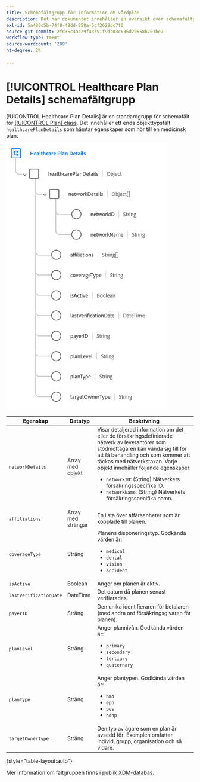 ```yaml
---
title: Schemafältgrupp för information om vårdplan
description: Det här dokumentet innehåller en översikt över schemafältgruppen för information om vårdplan.
exl-id: 5a480c5b-74f8-48dd-858a-5cf2628dc7f0
source-git-commit: 2fd35c4ac29f43391f9dc03c636d20558b701be7
workflow-type: tm+mt
source-wordcount: '209'
ht-degree: 2%

---
```


# [!UICONTROL Healthcare Plan Details] schemafältgrupp

[!UICONTROL Healthcare Plan Details] är en standardgrupp för schemafält för [[!UICONTROL Plan] class](../../classes/plan.md). Det innehåller ett enda objekttypsfält `healthcarePlanDetails` som hämtar egenskaper som hör till en medicinsk plan.

![](../../images/field-groups/plan/healthcare-plan-details.png)

| Egenskap | Datatyp | Beskrivning |
| --- | --- | --- |
| `networkDetails` | Array med objekt | Visar detaljerad information om det eller de försäkringsdefinierade nätverk av leverantörer som stödmottagaren kan vända sig till för att få behandling och som kommer att täckas med nätverkstaxan. Varje objekt innehåller följande egenskaper: <ul><li>`networkID`: (String) Nätverkets försäkringsspecifika ID.</li><li>`networkName`: (String) Nätverkets försäkringsspecifika namn.</li></ul> |
| `affiliations` | Array med strängar | En lista över affärsenheter som är kopplade till planen. |
| `coverageType` | Sträng | Planens disponeringstyp. Godkända värden är:<ul><li>`medical`</li><li>`dental`</li><li>`vision`</li><li>`accident`</li></ul> |
| `isActive` | Boolean | Anger om planen är aktiv. |
| `lastVerificationDate` | DateTime | Det datum då planen senast verifierades. |
| `payerID` | Sträng | Den unika identifieraren för betalaren (med andra ord försäkringsgivaren för planen). |
| `planLevel` | Sträng | Anger plannivån. Godkända värden är:<ul><li>`primary`</li><li>`secondary`</li><li>`tertiary`</li><li>`quaternary`</li></ul> |
| `planType` | Sträng | Anger plantypen. Godkända värden är:<ul><li>`hmo`</li><li>`epo`</li><li>`pos`</li><li>`hdhp`</li></ul> |
| `targetOwnerType` | Sträng | Den typ av ägare som en plan är avsedd för. Exemplen omfattar individ, grupp, organisation och så vidare. |

{style="table-layout:auto"}

Mer information om fältgruppen finns i [publik XDM-databas](https://github.com/adobe/xdm/blob/master/docs/reference/fieldgroups/plan/healthcare-plan-details.schema.json).
